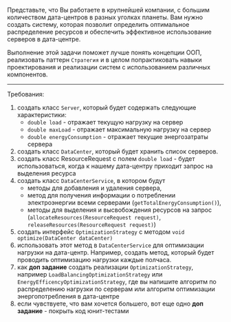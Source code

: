 Представьте, что Вы работаете в крупнейшей компании, с большим количеством дата-центров в разных уголках планеты. Вам нужно создать систему, которая позволит определить оптимальное распределение ресурсов и обеспечить эффективное использование серверов в дата-центре.

Выполнение этой задачи поможет лучше понять концепции ООП, реализовать паттерн `Стратегия` и в целом попрактиковать навыки проектирования и реализации систем с использованием различных компонентов.

---
Требования:

1. создать класс `Server`, который будет содержать следующие характеристики:
    - `double load` - отражает текущую нагрузку на сервер
    - `double maxLoad` - отражает максимальную нагрузку на сервер
    - `double energyConsumption` - отражает текущие энергозатраты сервера
2. создать класс `DataCenter`, который будет хранить список серверов.
3. создать класс ResourceRequest с полем `double load` - будет использоваться, когда к нашему дата-центру приходит запрос на выделения ресурса
4. создать класс `DataCenterService`, в котором будут
    - методы для добавления и удаления сервера,
    - метод для получения информации о потреблении электроэнергии всеми серверами (`getTotalEnergyConsumption()`),
    - методы для выделения и высвобождения ресурсов на запрос (`allocateResources(ResourceRequest request)`, `releaseResources(ResourceRequest request)`)
5. создать интерфейс `OptimizationStrategy` с методом  `void optimize(DataCenter dataCenter)`
6. использовать этот метод в `DataCenterService` для оптимизации нагрузки на дата-центр. Например, создать метод, который будет проводить оптимизацию нагрузки каждые полчаса.
7. как **доп задание** создать реализации `OptimizationStrategy`, например `LoadBalancingOptimizationStrategy` или `EnergyEfficencyOptimizationStrategy`, где вы напишите алгоритм по распределению нагрузки по серверам или алгоритм оптимизации энергопотребления в дата-центре
8. если чувствуете, что вам хочется большего, вот еще одно **доп задание** - покрыть код юнит-тестами